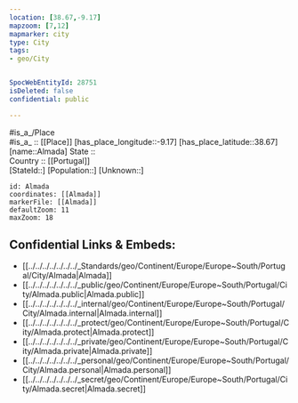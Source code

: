 ```yaml
---
location: [38.67,-9.17] 
mapzoom: [7,12] 
mapmarker: city 
type: City
tags:
- geo/City


SpocWebEntityId: 28751
isDeleted: false
confidential: public

---
```

#is_a_/Place  
#is_a_ :: [[Place]] 
[has_place_longitude::-9.17] 
[has_place_latitude::38.67] 
[name::Almada] 
State ::  
Country :: [[Portugal]]  
[StateId::] 
[Population::] 
[Unknown::] 


```leaflet
id: Almada
coordinates: [[Almada]] 
markerFile: [[Almada]] 
defaultZoom: 11 
maxZoom: 18
```


## Confidential Links & Embeds: 
- [[../../../../../../../_Standards/geo/Continent/Europe/Europe~South/Portugal/City/Almada|Almada]] 
- [[../../../../../../../_public/geo/Continent/Europe/Europe~South/Portugal/City/Almada.public|Almada.public]] 
- [[../../../../../../../_internal/geo/Continent/Europe/Europe~South/Portugal/City/Almada.internal|Almada.internal]] 
- [[../../../../../../../_protect/geo/Continent/Europe/Europe~South/Portugal/City/Almada.protect|Almada.protect]] 
- [[../../../../../../../_private/geo/Continent/Europe/Europe~South/Portugal/City/Almada.private|Almada.private]] 
- [[../../../../../../../_personal/geo/Continent/Europe/Europe~South/Portugal/City/Almada.personal|Almada.personal]] 
- [[../../../../../../../_secret/geo/Continent/Europe/Europe~South/Portugal/City/Almada.secret|Almada.secret]] 
